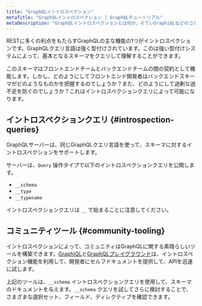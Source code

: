 ```yaml
---
title: "GraphQLイントロスペクション"
metaTitle: "GraphQLイントロスペクション | GraphQLチュートリアル"
metaDescription: "GraphQLイントロスペクションとは何か、そていGraphiQLなどのコミュニティに関するツールがどのように役立つかを紹介します。"
---
```


RESTに多くの利点をもたらすGraphQLの主な機能の1つがイントロスペクションです。GraphQLクエリ言語は強く型付けされています。このは強い型付けシステムによって、基本となるスキーマをクエリして理解することができます。

このスキーマはフロントエンドチームとバックエンドチームの間の契約として機能します。しかし、どのようにしてフロントエンド開発者はバックエンドスキーマがどのようなものかを把握するのでしょうか？また、どのようにして過剰な過不足を防ぐのでしょうか？これはイントロスペクションクエリによって可能になります。

## イントロスペクションクエリ {#introspection-queries}

GraphQLサーバーは、同じGraphQLクエリ言語を使って、スキーマに対するイントロスペクションをサポートします。

サーバーは、`Query` 操作タイプで以下のイントロスペクションクエリを公開します。

- `__schema`
- `__type`
- `__typename`

イントロスペクションクエリは `__` で始まることに注意してください。

## コミュニティツール {#community-tooling}

イントロスペクションによって、コミュニティはGraphQLに関する素晴らしいツールを構築できます。[GraphiQL](https://github.com/graphql/graphiql)と[GraphQLプレイグラウンド](https://github.com/prisma-labs/graphql-playground)は、イントロスペクション機能を利用して、開発者にセルフドキュメントを提供して、APIを迅速に試します。

上記のツールは、`__schema` イントロスペクションクエリを使用して、スキーマのドキュメントを与えます。`__schema` クエリを試してさらに検討することで、さまざまな選択セット、フィールド、ディレクティブを確認できます。
